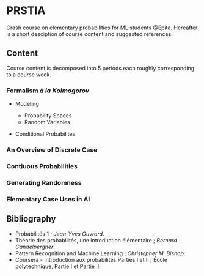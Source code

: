 # PRSTIA

Crash course on elementary probabilities for ML students
@Epita. Hereafter is a short desciption of course content and
suggested references.

## Content

Course content is decomposed into 5 periods each roughly corresponding
to a course week.

### Formalism *à la Kolmogorov*

- Modeling

	- Probability Spaces
    - Random Variables

- Conditional Probabilites


### An Overview of Discrete Case

### Contiuous Probabilities

### Generating Randomness

### Elementary Case Uses in AI

## Bibliography

- Probabilités 1 ; *Jean-Yves Ouvrard*.
- Théorie des probabilités, une introduction élémentaire ; *Bernard Candelpergher*.
- Pattern Recognition and Machine Learning ; *Christopher M. Bishop*.
- Coursera - Introduction aux probabilités Parties I et II ; École
  polytechnique, [Partie I](https://www.coursera.org/learn/probabilites-1) et [Partie II](https://www.coursera.org/learn/probabilites-2).
